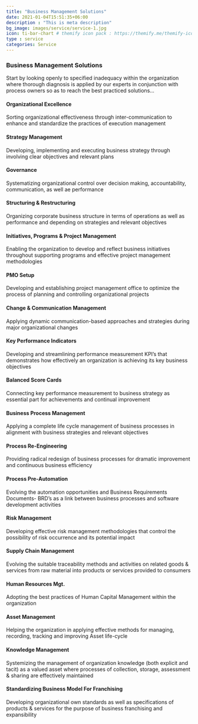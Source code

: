 ```yaml
---
title: "Business Management Solutions"
date: 2021-01-04T15:51:35+06:00
description : "This is meta description"
bg_image: images/service/service-1.jpg
icon: ti-bar-chart # themify icon pack : https://themify.me/themify-icons
type : service
categories: Service
---
```


### Business Management Solutions
Start by looking openly to specified inadequacy within the organization where thorough diagnosis is applied by our experts in conjunction with process owners so as to reach the best practiced solutions…

#### Organizational Excellence
Sorting organizational effectiveness through inter-communication to enhance and standardize the practices of execution management

#### Strategy Management 
Developing, implementing and executing business strategy through involving clear objectives and relevant plans

#### Governance 
Systematizing organizational control over decision making, accountability, communication, as well ae performance

#### Structuring & Restructuring
Organizing corporate business structure in terms of operations as well as performance and depending on strategies and relevant objectives

#### Initiatives, Programs & Project Management 
Enabling the organization to develop and reflect business initiatives throughout supporting programs and effective project management methodologies

#### PMO Setup 
Developing and establishing project management office to optimize the process of planning and controlling organizational projects

#### Change & Communication Management
Applying dynamic communication-based approaches and strategies during major organizational changes

#### Key Performance Indicators
Developing and streamlining performance measurement KPI’s that demonstrates how effectively an organization is achieving its key business objectives

#### Balanced Score Cards 
Connecting key performance measurement to business strategy as essential part for achievements and continual improvement

#### Business Process Management
Applying a complete life cycle management of business processes in alignment with business strategies and relevant objectives

#### Process Re-Engineering 
Providing radical redesign of business processes for dramatic improvement and continuous business efficiency

#### Process Pre-Automation
Evolving the automation opportunities and Business Requirements Documents- BRD’s as a link between business processes and software development activities

#### Risk Management
Developing effective risk management methodologies that control the possibility of risk occurrence and its potential impact

#### Supply Chain Management
Evolving the suitable traceability methods and activities on related goods & services from raw material into products or services provided to consumers

#### Human Resources Mgt. 
Adopting the best practices of Human Capital Management within the organization

#### Asset Management
Helping the organization in applying effective methods for managing, recording, tracking and improving Asset life-cycle

#### Knowledge Management
Systemizing the management of organization knowledge (both explicit and tacit) as a valued asset where processes of collection, storage, assessment & sharing are effectively maintained

#### Standardizing Business Model For Franchising
Developing organizational own standards as well as specifications of products & services for the purpose of business franchising and expansibility


